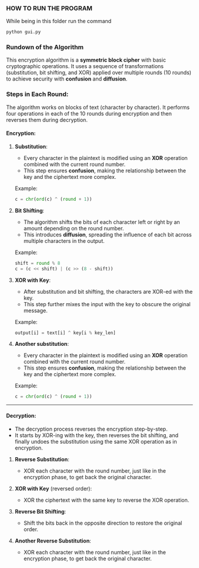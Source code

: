 ### HOW TO RUN THE PROGRAM
While being in this folder run the command 
```bash
python gui.py
```

### Rundown of the Algorithm

This encryption algorithm is a **symmetric block cipher** with basic cryptographic operations. It uses a sequence of transformations (substitution, bit shifting, and XOR) applied over multiple rounds (10 rounds) to achieve security with  **confusion** and **diffusion**.

### **Steps in Each Round**:
   The algorithm works on blocks of text (character by character). It performs four operations in each of the 10 rounds during encryption and then reverses them during decryption.

#### **Encryption**:
1. **Substitution**:
   - Every character in the plaintext is modified using an **XOR** operation combined with the current round number.
   - This step ensures **confusion**, making the relationship between the key and the ciphertext more complex.

   Example:
   ```python
   c = chr(ord(c) ^ (round + 1))
   ```

2. **Bit Shifting**:
   - The algorithm shifts the bits of each character left or right by an amount depending on the round number.
   - This introduces **diffusion**, spreading the influence of each bit across multiple characters in the output.

   Example:
   ```python
   shift = round % 8
   c = (c << shift) | (c >> (8 - shift))
   ```

3. **XOR with Key**:
   - After substitution and bit shifting, the characters are XOR-ed with the key.
   - This step further mixes the input with the key to obscure the original message.

   Example:
   ```python
   output[i] = text[i] ^ key[i % key_len]
   ```
4. **Another substitution**:
   - Every character in the plaintext is modified using an **XOR** operation combined with the current round number.
   - This step ensures **confusion**, making the relationship between the key and the ciphertext more complex.

   Example:
   ```python
   c = chr(ord(c) ^ (round + 1))
   ```

---

#### **Decryption**:
   - The decryption process reverses the encryption step-by-step.
   - It starts by XOR-ing with the key, then reverses the bit shifting, and finally undoes the substitution using the same XOR operation as in encryption.

1. **Reverse Substitution**:
   - XOR each character with the round number, just like in the encryption phase, to get back the original character.
     
2. **XOR with Key** (reversed order):
   - XOR the ciphertext with the same key to reverse the XOR operation.

3. **Reverse Bit Shifting**:
   - Shift the bits back in the opposite direction to restore the original order.

4. **Another Reverse Substitution**:
   - XOR each character with the round number, just like in the encryption phase, to get back the original character.
